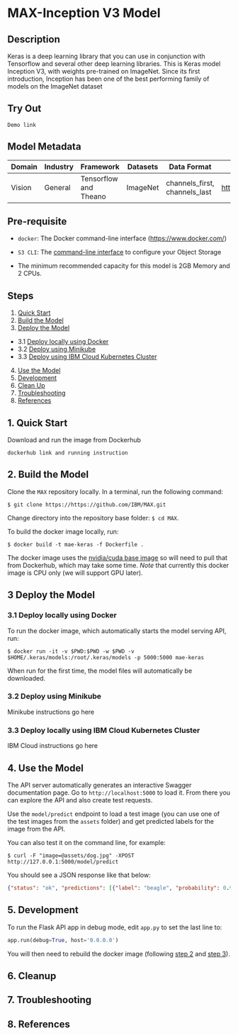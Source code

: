 # MAX-Inception V3 Model

## Description
Keras is a deep learning library that you can use in conjunction with Tensorflow and several other deep learning libraries. This is Keras model Inception V3, with weights pre-trained on ImageNet. Since its first introduction, Inception has been one of the best performing family of models on the ImageNet dataset 

## Try Out

```
Demo link 
```

## Model Metadata
| Domain | Industry | Framework | Datasets | Data Format | Links | 
| ------------- | --------  | -------- | --------- | --------- | -------------- | 
| Vision | General | Tensorflow and Theano| ImageNet | channels_first, channels_last| https://arxiv.org/abs/1512.00567 |

## Pre-requisite

* `docker`: The Docker command-line interface (https://www.docker.com/)

* `S3 CLI`: The [command-line interface](https://aws.amazon.com/cli/) to configure your Object Storage

* The minimum recommended capacity for this model is 2GB Memory and 2 CPUs.

## Steps
1. [Quick Start](#1-quick-start)
2. [Build the Model](#2-build-the-model)
3. [Deploy the Model](#3-deploy-the-model)
  - 3.1 [Deploy locally using Docker](#31-deploy-locally-using-docker)
  - 3.2 [Deploy using Minikube](#32-deploy-using-Minikube)
  - 3.3 [Deploy using IBM Cloud Kubernetes Cluster](#33-deploy-using-ibm-cloud-kubernetes-cluster)
4. [Use the Model](#4-use-the-model)
5. [Development](#5-development)
6. [Clean Up](#6-clean-up)
7. [Troubleshooting](#7-troubleshooting)
8. [References](#8-references)

## 1. Quick Start

Download and run the image from Dockerhub
```
dockerhub link and running instruction
```
## 2. Build the Model 

Clone the `MAX` repository locally. In a terminal, run the following command:

```
$ git clone https://https://github.com/IBM/MAX.git
```

Change directory into the repository base folder: `$ cd MAX`.

To build the docker image locally, run: 

```
$ docker build -t mae-keras -f Dockerfile .
```

The docker image uses the [nvidia/cuda base image](https://hub.docker.com/r/nvidia/cuda/) so will need to pull that from Dockerhub, which may take some time. _Note_ that currently this docker image is CPU only (we will support GPU later).

## 3 Deploy the Model

### 3.1 Deploy locally using Docker
To run the docker image, which automatically starts the model serving API, run:

```
$ docker run -it -v $PWD:$PWD -w $PWD -v $HOME/.keras/models:/root/.keras/models -p 5000:5000 mae-keras
```

When run for the first time, the model files will automatically be downloaded.

### 3.2 Deploy using Minikube 

Minikube instructions go here

### 3.3 Deploy locally using IBM Cloud Kubernetes Cluster

IBM Cloud instructions go here

## 4. Use the Model

The API server automatically generates an interactive Swagger documentation page. Go to `http://localhost:5000` to load it. From there you can explore the API and also create test requests.

Use the `model/predict` endpoint to load a test image (you can use one of the test images from the `assets` folder) and get predicted labels for the image from the API.

You can also test it on the command line, for example:

```
$ curl -F "image=@assets/dog.jpg" -XPOST http://127.0.0.1:5000/model/predict
```

You should see a JSON response like that below:

```json
{"status": "ok", "predictions": [{"label": "beagle", "probability": 0.9201778173446655, "label_id": "n02088364"}, {"label": "Walker_hound", "probability": 0.010086667723953724, "label_id": "n02089867"}, {"label": "English_foxhound", "probability": 0.009787781164050102, "label_id": "n02089973"}, {"label": "bluetick", "probability": 0.006095303222537041, "label_id": "n02088632"}, {"label": "Eskimo_dog", "probability": 0.0025898281019181013, "label_id": "n02109961"}]}
```

## 5. Development

To run the Flask API app in debug mode, edit `app.py` to set the last line to:

```python
app.run(debug=True, host='0.0.0.0')
```

You will then need to rebuild the docker image (following [step 2](#2-build-the-model-docker-image) and [step 3](#3-run-the-model-server)).

## 6. Cleanup

## 7. Troubleshooting

## 8. References
